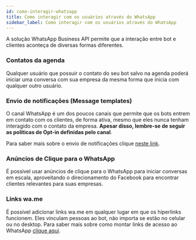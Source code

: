 ```yaml
---
id: como-interagir-whatsapp
title: Como interagir com os usuários através do WhatsApp
sidebar_label: Como interagir com os usuários através do WhatsApp
---
```


A solução WhatsApp Business API permite que a interação entre bot e clientes aconteça de diversas formas diferentes.

### Contatos da agenda
Qualquer usuário que possuir o contato do seu bot salvo na agenda poderá iniciar uma conversa com sua empresa da mesma forma que inicia com qualquer outro usuário.

### Envio de notificações (Message templates)
O canal WhatsApp é um dos poucos canais que permite que os bots entrem em contato com os clientes, de forma ativa, mesmo que eles nunca tenham interagido com o contato da empresa. **Apesar disso, lembre-se de seguir as políticas de Opt-in definidas pelo canal**.

Para saber mais sobre o envio de notificações clique [neste link](enviar-notificacao-whatsapp-blip-api).

### Anúncios de Clique para o WhatsApp
É possível usar anúncios de clique para o WhatsApp para iniciar conversas em escala, aproveitando o direcionamento do Facebook para encontrar clientes relevantes para suas empresas.

### Links wa.me
É possível adicionar links wa.me em qualquer lugar em que os hiperlinks funcionem. Eles vinculam pessoas ao bot, não importa se estão no celular ou no desktop. Para saber mais sobre como montar links de acesso ao WhatsApp [clique aqui](https://faq.whatsapp.com/en/android/26000030/).
